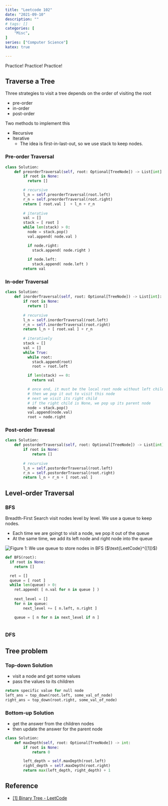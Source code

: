 ```yaml
---
title: "Leetcode 102"
date: "2021-09-10"
description: ""
# tags: []
categories: [
    "Misc",
]
series: ["Computer Science"]
katex: true

---
```




Practice! Practice! Practice!



<!--more-->



## Traverse a Tree



Three strategies to visit a tree depends on the order of visiting the root

- pre-order
- in-order
- post-order



Two methods to implement this

- Recursive
- Iterative
  - The idea is first-in-last-out, so we use stack to keep nodes.



### Pre-order Traversal



```python
class Solution:
    def preorderTraversal(self, root: Optional[TreeNode]) -> List[int]:
        if root is None:
          return []

        # recursive
        l_n = self.preorderTraversal(root.left)
        r_n = self.preorderTraversal(root.right)
        return [ root.val ]  + l_n + r_n
      
      	# iterative
      	val = []
        stack = [ root ]
        while len(stack) > 0:
          node = stack.pop()
          val.append( node.val )

          if node.right:
            stack.append( node.right )
          
          if node.left:
            stack.append( node.left )
        return val
```





### In-oder Traversal 

```python
class Solution:
    def inorderTraversal(self, root: Optional[TreeNode]) -> List[int]:
        if root is None:
          return []
        
        # recursive
        l_n = self.inorderTraversal(root.left)
        r_n = self.inorderTraversal(root.right)
        return l_n + [ root.val ] + r_n
      
      	# iteratively
        stack = []
        val = []
        while True:
          while root:
            stack.append(root)
            root = root.left

          if len(stack) == 0:
            return val

          # once end, it must be the local root node without left children
          # then we pop it out to visit this node
          # next we visit its right child
          # if the right child is None, we pop up its parent node
          node = stack.pop()
          val.append(node.val)
          root = node.right
```





### Post-order Travesal

```python
class Solution:
    def postorderTraversal(self, root: Optional[TreeNode]) -> List[int]:
        if root is None:
            return []
        
        # recursive
        l_n = self.postorderTraversal(root.left)
        r_n = self.postorderTraversal(root.right)
        return l_n + r_n + [ root.val ]
```





## Level-order Traversal



### BFS

Breadth-First Search visit nodes level by level. We use a queue to keep nodes. 

- Each time we are goingt to visit a node, we pop it out of the queue
- At the same time, we add its left node and right node into the queue



![](/blog/post/images/BFS-queue.png#full "Figure 1: We use queue to store nodes in BFS ($\text{LeetCode}^{[1]}$)")



```python
def BFS(root):
  if root is None:
  	return []

  ret = []
  queue = [ root ]
  while len(queue) > 0:
    ret.append( [ n.val for n in queue ] )
   
  	next_level = []
    for n in queue:
    	next_level += [ n.left, n.right ] 

    queue = [ n for n in next_level if n ]    	
  
```



### DFS



## Tree problem



### Top-down Solution

- visit a node and get some values
- pass the values to its children



```python
return specific value for null node
left_ans = top_down(root.left, some_val_of_node)
right_ans = top_down(root.right, some_val_of_node)
```



### Bottom-up Solution

- get the answer from the children nodes
- then update the answer for the parent node



```python
class Solution:
    def maxDepth(self, root: Optional[TreeNode]) -> int:
        if root is None:
            return 0

        left_depth = self.maxDepth(root.left)
        right_depth = self.maxDepth(root.right)
        return max(left_depth, right_depth) + 1
```





## Reference

- [[1] Binary Tree - LeetCode](https://leetcode.com/explore/learn/card/data-structure-tree/134/traverse-a-tree/992/)

